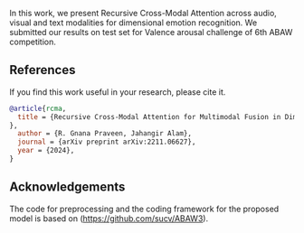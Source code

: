In this work, we present Recursive Cross-Modal Attention across audio, visual and text modalities for dimensional emotion recognition. We submitted our results on test set for Valence arousal challenge of 6th ABAW competition. 

## References
If you find this work useful in your research, please cite it.
```bibtex
@article{rcma,
  title = {Recursive Cross-Modal Attention for Multimodal Fusion in Dimensional Emotion Recognition
},
  author = {R. Gnana Praveen, Jahangir Alam},
  journal = {arXiv preprint arXiv:2211.06627},
  year = {2024},
}
```

## Acknowledgements

The code for preprocessing and the coding framework for the proposed model is based on (https://github.com/sucv/ABAW3).
